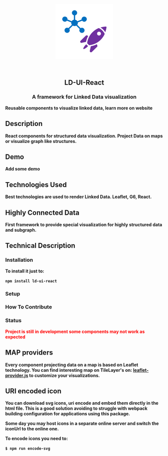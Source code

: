 <p align="center"><img src="./docs/ld-ui-react-logo.png" /></p>
<br/>
<h2 align="center">LD-UI-React</h2>
<h3 align="center">A framework for Linked Data visualization</h3>

<p><strong><a>Reusable components to visualize linked data, learn more on website</a><srong></p>

## Description

React components for structured data visualization. Project Data on maps or visualize graph like structures.

## Demo

Add some demo

## Technologies Used

Best technologies are used to render Linked Data. Leaflet, G6, React.

## Highly Connected Data

First framework to provide special visualization for highly structured data and subgraph.

## Technical Description

### Installation

To install it just to:

`npm install ld-ui-react`

### Setup

### How To Contribute

### Status

<p style="color:red">Project is still in development some components may not work as expected</p>

## MAP providers

Every component projecting data on a map is based on Leaflet technology.
You can find interesting map on TileLayer's on: [leaflet-provider.js](http://leaflet-extras.github.io/leaflet-providers/preview/index.html) to customize your visualizations.

## URI encoded icon

You can download svg icons, uri encode and embed them directly in the html file.
This is a good solution avoiding to struggle with webpack building configuration for
applications using this package.

Some day you may host icons in a separate online server and switch the iconUrl to the online one.

To encode icons you need to:

`$ npm run encode-svg`
